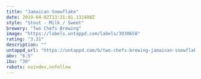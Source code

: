 ```yaml
---
title: "Jamaican Snowflake"
date: 2019-04-02T13:31:01.132400Z
style: "Stout - Milk / Sweet"
brewery: "Two Chefs Brewing"
image: "https://labels.untappd.com/labels/3030658"
rating: "3.31"
description: ""
untappd_url: "https://untappd.com/b/two-chefs-brewing-jamaican-snowflake/3030658"
abv: "6.5"
ibu: "30"
robots: noindex,nofollow
---
```

